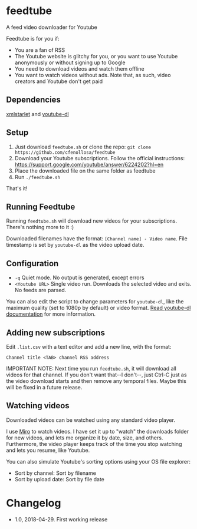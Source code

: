 # feedtube
A feed video downloader for Youtube

Feedtube is for you if:

- You are a fan of RSS
- The Youtube website is glitchy for you, or you want to use Youtube anonymously or without signing up to Google
- You need to download videos and watch them offline
- You want to watch videos without ads. Note that, as such, video creators and Youtube don't get paid

## Dependencies

[xmlstarlet](http://xmlstar.sourceforge.net) and [youtube-dl](https://github.com/rg3/youtube-dl/)

## Setup

1. Just download `feedtube.sh` or clone the repo: `git clone https://github.com/cfenollosa/feedtube`
2. Download your Youtube subscriptions. Follow the official instructions: https://support.google.com/youtube/answer/6224202?hl=en
3. Place the downloaded file on the same folder as feedtube
4. Run `./feedtube.sh`

That's it!

## Running Feedtube

Running `feedtube.sh` will download new videos for your subscriptions. There's nothing more to it :)

Downloaded filenames have the format: `[Channel name] - Video name`. File timestamp is set by `youtube-dl` as the video upload date.

## Configuration

- `-q` Quiet mode. No output is generated, except errors
- `<Youtube URL>` Single video run. Downloads the selected video and exits. No feeds are parsed.

You can also edit the script to change parameters for `youtube-dl`, like the maximum quality (set to 1080p by default) or video format. [Read youtube-dl documentation](https://github.com/rg3/youtube-dl/blob/master/README.md#readme) for more information.

## Adding new subscriptions

Edit `.list.csv` with a text editor and add a new line, with the format:

`Channel title <TAB> channel RSS address`

IMPORTANT NOTE: Next time you run `feedtube.sh`, it will download all videos for that channel. If you don't want that--I don't--, just Ctrl-C just as the video download starts and then remove any temporal files. Maybe this will be fixed in a future release.

## Watching videos

Downloaded videos can be watched using any standard video player.

I use [Miro](http://www.getmiro.com) to watch videos. I have set it up to "watch" the downloads folder for new videos, and lets me organize it by date, size, and others. Furthermore, the video player keeps track of the time you stop watching and lets you resume, like Youtube.

You can also simulate Youtube's sorting options using your OS file explorer:

- Sort by channel: Sort by filename
- Sort by upload date: Sort by file date

# Changelog

- 1.0, 2018-04-29. First working release
